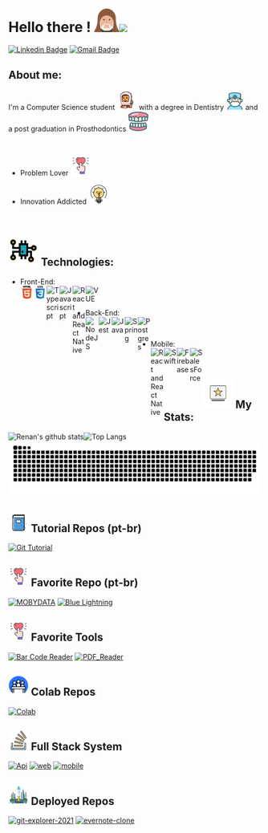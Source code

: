 # Hello there ! <img src="https://github.com/rnanc/rnanc/blob/master/assets/iconfinder_obiwan-kenobi_1626629.svg" width="50"><img src="https://media.giphy.com/media/hvRJCLFzcasrR4ia7z/giphy.gif" width="50px">

[![Linkedin Badge](https://img.shields.io/badge/-LinkedIn-blue?style=flat-square&logo=Linkedin&logoColor=white)](https://www.linkedin.com/in/renanfigcarneiro/)
[![Gmail Badge](https://img.shields.io/badge/-Gmail-c14438?style=flat-square&logo=Gmail&logoColor=white)](mailto:renanfigcarneiro@gmail.com)

## About me:
I'm a Computer Science student <img src="https://github.com/rnanc/rnanc/blob/master/assets/iconfinder_astronaut_5267458.svg" width="40"> with a degree in Dentistry <img src="https://github.com/rnanc/rnanc/blob/master/assets/iconfinder_Dental_-_Tooth_-_Dentist_-_Dentistry_25_2185059.svg" width="35"> and a post graduation in Prosthodontics <img src="https://github.com/rnanc/rnanc/blob/master/assets/iconfinder_Dental_-_Tooth_-_Dentist_-_Dentistry_26_2185048.svg" width="40">

<br />

- Problem Lover <img src="https://github.com/rnanc/rnanc/blob/master/assets/iconfinder_love-heart-romantic-marriage-18_4180551.svg" width="40">

- Innovation Addicted <img src="https://github.com/rnanc/rnanc/blob/master/assets/iconfinder_496_bulb_energy_idea_solution_4212938.svg" width="40">

<br />

## <img src="https://github.com/rnanc/rnanc/blob/master/assets/iconfinder_EXPAND_ICONFINDER_COLOR_TECHNOLOGY-01_3970121.svg" width="60"> Technologies:

  - Front-End: <div>
    <img align="left" alt="HTML5" width="26px" src="https://raw.githubusercontent.com/github/explore/80688e429a7d4ef2fca1e82350fe8e3517d3494d/topics/html/html.png" />
    <img align="left" alt="CSS3" width="26px" src="https://raw.githubusercontent.com/github/explore/80688e429a7d4ef2fca1e82350fe8e3517d3494d/topics/css/css.png" />
    <img align="left" alt="Typescript" width="26px" src="https://www.vectorlogo.zone/logos/typescriptlang/typescriptlang-icon.svg"/> 
    <img align="left" alt="Javascript" width="26px" src="https://seeklogo.com/images/J/javascript-js-logo-2949701702-seeklogo.com.png"/> 
    <img align="left" alt="React and React Native" width="26px" src="https://www.vectorlogo.zone/logos/reactjs/reactjs-icon.svg"/>
    <img align="left" alt="VUE" width="26px" src="https://www.vectorlogo.zone/logos/vuejs/vuejs-icon.svg"/> 
    </div>
  
  <br/>
  
  - Back-End: <div>
    <img align="left" alt="NodeJS" width="26px" src="https://www.vectorlogo.zone/logos/nodejs/nodejs-icon.svg"/> 
    <img align="left" alt="Jest" width="26px" src="https://www.vectorlogo.zone/logos/jestjsio/jestjsio-icon.svg"/>
    <img align="left" alt="Java" width="26px" src="https://www.vectorlogo.zone/logos/java/java-icon.svg"/>
    <img align="left" alt="Spring" width="26px" src="https://www.vectorlogo.zone/logos/springio/springio-icon.svg"/>
    <img align="left" alt="Postgres" width="26px" src="https://www.vectorlogo.zone/logos/postgresql/postgresql-icon.svg"/> 
   </div>
   
   <br/>
  
  - Mobile: <div>
    <img align="left" alt="React and React Native" width="26px" src="https://www.vectorlogo.zone/logos/reactjs/reactjs-icon.svg"/>
    <img align="left" alt="Swift" width="26px" src="https://www.vectorlogo.zone/logos/swift/swift-icon.svg"/>
    <img align="left" alt="Firebase" width="26px" src="https://www.vectorlogo.zone/logos/firebase/firebase-icon.svg"/>
    <img align="left" alt="SalesForce" width="26px" src="https://www.vectorlogo.zone/logos/salesforce/salesforce-icon.svg"/>
   </div>

<br/>

## <img src="https://github.com/rnanc/rnanc/blob/master/assets/iconfinder_JD-12_2259880.svg" width="60"> My Stats:

![Renan's github stats](https://github-readme-stats.vercel.app/api?username=rnanc&bg_color=30,e96443,904e95&text_color=fff&count_private=true&show_icons=true&line_height=40&icon_color=fff&title_color=fff&hide_border=true)![Top Langs](https://github-readme-stats.vercel.app/api/top-langs/?username=rnanc&bg_color=30,e96443,904e95&text_color=fff&count_private=false&icon_color=fff&title_color=fff&hide_border=true&hide=css,html,jupyter%20notebook)
<br>
<img src="https://github.com/rnanc/rnanc/blob/master/assets/github-user-contribution.svg">

## <img src="https://github.com/rnanc/rnanc/blob/master/assets/iconfinder_ilustracoes_04-10_1519778.svg" width="40"> Tutorial Repos (pt-br)

[![Git Tutorial](https://github-readme-stats.vercel.app/api/pin/?username=rnanc&repo=Tutorial_Git&bg_color=30,e96443,904e95&text_color=fff&count_private=true&show_icons=true&line_height=40&icon_color=fff&title_color=fff&hide_border=true)](https://github.com/rnanc/Tutorial_Git)

## <img src="https://github.com/rnanc/rnanc/blob/master/assets/iconfinder_love-heart-romantic-marriage-18_4180551.svg" width="40"> Favorite Repo (pt-br)

[![MOBYDATA](https://github-readme-stats.vercel.app/api/pin/?username=rnanc&repo=MOBYDATA&bg_color=30,e96443,904e95&text_color=fff&count_private=true&show_icons=true&line_height=40&icon_color=fff&title_color=fff&hide_border=true)](https://github.com/rnanc/MOBYDATA) [![Blue Lightning](https://github-readme-stats.vercel.app/api/pin/?username=rnanc&repo=blue-lightning-theme&bg_color=30,e96443,904e95&text_color=fff&count_private=true&show_icons=true&line_height=40&icon_color=fff&title_color=fff&hide_border=true)](https://github.com/rnanc/blue-lightning-theme)

## <img src="https://github.com/rnanc/rnanc/blob/master/assets/iconfinder_love-heart-romantic-marriage-18_4180551.svg" width="40"> Favorite Tools

[![Bar Code Reader](https://github-readme-stats.vercel.app/api/pin/?username=rnanc&repo=BarCode_Reader_ReactNative&bg_color=30,e96443,904e95&text_color=fff&count_private=true&show_icons=true&line_height=40&icon_color=fff&title_color=fff&hide_border=true)](https://github.com/rnanc/BarCode_Reader_ReactNative) [![PDF_Reader](https://github-readme-stats.vercel.app/api/pin/?username=rnanc&repo=PDF_Reader_JAVA&bg_color=30,e96443,904e95&text_color=fff&count_private=true&show_icons=true&line_height=40&icon_color=fff&title_color=fff&hide_border=true)](https://github.com/rnanc/PDF_Reader_JAVA)

## <img src="https://github.com/rnanc/rnanc/blob/master/assets/iconfinder_law_iconsArtboard_1_copy_3_2393031.svg" width="40"> Colab Repos

[![Colab](https://github-readme-stats.vercel.app/api/pin/?username=marcos-de-sousa&repo=BioTaxGeo&bg_color=30,e96443,904e95&text_color=fff&show_icons=true&line_height=40&icon_color=fff&title_color=fff&hide_border=true)](https://github.com/marcos-de-sousa/BioTaxGeo)

## <img src="https://github.com/rnanc/rnanc/blob/master/assets/iconfinder_logo_stackoverflow_Stack_overflow_6541614.svg" width="40"> Full Stack System

[![Api](https://github-readme-stats.vercel.app/api/pin/?username=rnanc&repo=gobarber-api&bg_color=30,e96443,904e95&text_color=fff&count_private=true&show_icons=true&line_height=40&icon_color=fff&title_color=fff&hide_border=true)](https://github.com/rnanc/gobarber-api) [![web](https://github-readme-stats.vercel.app/api/pin/?username=rnanc&repo=gobarber-web&bg_color=30,e96443,904e95&text_color=fff&show_icons=true&line_height=40&icon_color=fff&title_color=fff&hide_border=true)](https://github.com/rnanc/gobarber-web) [![mobile](https://github-readme-stats.vercel.app/api/pin/?username=rnanc&repo=gobarber-app&bg_color=30,e96443,904e95&text_color=fff&show_icons=true&line_height=40&icon_color=fff&title_color=fff&hide_border=true)](https://github.com/rnanc/gobarber-app)

## <img src="https://github.com/rnanc/rnanc/blob/master/assets/iconfinder_starship_3285300.svg" width="40"> Deployed Repos

[![git-explorer-2021](https://github-readme-stats.vercel.app/api/pin/?username=rnanc&repo=Git-Explorer-2021&bg_color=30,e96443,904e95&text_color=fff&show_icons=true&line_height=40&icon_color=fff&title_color=fff&hide_border=true)](https://github.com/rnanc/git-explorer-2021) [![evernote-clone](https://github-readme-stats.vercel.app/api/pin/?username=rnanc&repo=evernote-clone-react&bg_color=30,e96443,904e95&text_color=fff&show_icons=true&line_height=40&icon_color=fff&title_color=fff&hide_border=true)](https://github.com/rnanc/evernote-clone-react)
